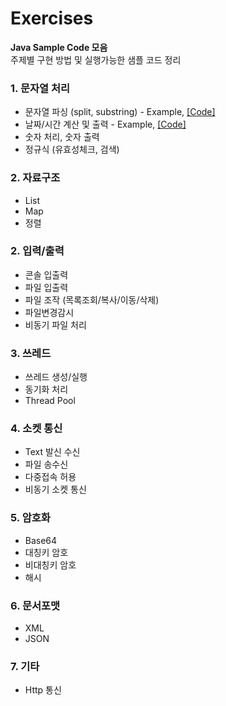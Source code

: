 # Exercises
**Java Sample Code 모음**<br/>
주제별 구현 방법 및 실행가능한 샘플 코드 정리

### 1. 문자열 처리
* 문자열 파싱 (split, substring) - Example, [\[Code\]](StringManipulation/src/exercise/string/Parse.java)
* 날짜/시간 계산 및 출력 - Example, [\[Code\]](StringManipulation/src/exercise/string/DateString.java)
* 숫자 처리, 숫자 출력
* 정규식 (유효성체크, 검색)

### 2. 자료구조
* List
* Map
* 정렬

### 2. 입력/출력
* 콘솔 입출력
* 파일 입출력
* 파일 조작 (목록조회/복사/이동/삭제)
* 파일변경감시
* 비동기 파일 처리

### 3. 쓰레드 
* 쓰레드 생성/실행
* 동기화 처리
* Thread Pool

### 4. 소켓 통신
* Text 발신 수신
* 파일 송수신
* 다중접속 허용
* 비동기 소켓 통신

### 5. 암호화
* Base64
* 대칭키 암호
* 비대칭키 암호
* 해시

### 6. 문서포맷
* XML
* JSON

### 7. 기타
* Http 통신
